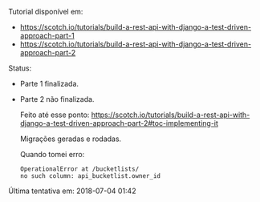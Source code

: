 Tutorial disponível em:

- https://scotch.io/tutorials/build-a-rest-api-with-django-a-test-driven-approach-part-1
- https://scotch.io/tutorials/build-a-rest-api-with-django-a-test-driven-approach-part-2

Status:

- Parte 1 finalizada.

- Parte 2 não finalizada.
   
   Feito até esse ponto: https://scotch.io/tutorials/build-a-rest-api-with-django-a-test-driven-approach-part-2#toc-implementing-it
   
   Migrações geradas e rodadas.
   
   Quando tomei erro:
   
    ```
    OperationalError at /bucketlists/
    no such column: api_bucketlist.owner_id
    ```

Última tentativa em: 2018-07-04 01:42	